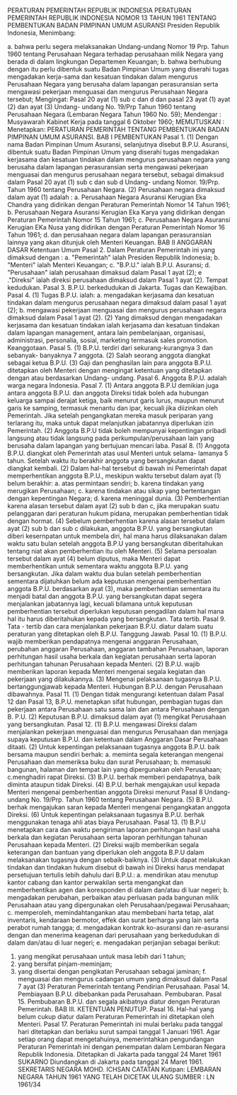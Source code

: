  PERATURAN PEMERINTAH REPUBLIK INDONESIA PERATURAN PEMERINTAH REPUBLIK INDONESIA NOMOR 13 TAHUN 1961 TENTANG PEMBENTUKAN BADAN PIMPINAN UMUM ASURANSI Presiden Republik Indonesia,
Menimbang:

a. bahwa perlu segera melaksanakan Undang-undang Nomor 19 Prp. Tahun 1960 tentang Perusahaan Negara terhadap perusahaan milik Negara yang berada di dalam lingkungan Departemen Keuangan;
b. bahwa berhubung dengan itu perlu dibentuk suatu Badan Pimpinan Umum yang diserahi tugas mengadakan kerja-sama dan kesatuan tindakan dalam mengurus Perusahaan Negara yang berusaha dalam lapangan perasuransian serta mengawasi pekerjaan menguasai dan mengurus Perusahaan Negara tersebut;
Mengingat:
 Pasal 20 ayat (1) sub c dan d dan pasal 23 ayat (1) ayat (2) dan ayat (3) Undang- undang No. 19/Prp Tahun 1960 tentang Perusahaan Negara (Lembaran Negara Tahun 1960 No. 59); Mendengar : Musyawarah Kabinet Kerja pada tanggal 6 Oktober 1960;
MEMUTUSKAN :
 Menetapkan: PERATURAN PEMERINTAH TENTANG PEMBENTUKAN BADAN PIMPINAN UMUM ASURANSI.
BAB I PEMBENTUKAN Pasal 1.
(1) Dengan nama Badan Pimpinan Umum Asuransi, selanjutnya disebut B.P.U. Asuransi, dibentuk suatu Badan Pimpinan Umum yang diserahi tugas mengadakan kerjasama dan kesatuan tindakan dalam mengurus perusahaan negara yang berusaha dalam lapangan perasuransian serta mengawasi pekerjaan menguasai dan mengurus perusahaan negara tersebut, sebagai dimaksud dalam Pasal 20 ayat (1) sub c dan sub d Undang- undang Nomor. 19/Prp. Tahun 1960 tentang Perusahaan Negara.
(2) Perusahaan negara dimaksud dalam ayat (1) adalah :
a. Perusahaan Negara Asuransi Kerugian Eka Chandra yang didirikan dengan Peraturan Pemerintah Nomor 14 Tahun 1961;
b. Perusahaan Negara Asuransi Kerugian Eka Karya yang didirikan dengan Peraturan Pemerintah Nomor 15 Tahun 1961;
c. Perusahaan Negara Asuransi Kerugian EKa Nusa yang didirikan dengan Peraturan Pemerintah Nomor 16 Tahun 1961;
d. dan perusahaan negara dalam lapangan perasuransian lainnya yang akan ditunjuk oleh Menteri Keuangan.
BAB II ANGGARAN DASAR Ketentuan Umum Pasal 2. Dalam Peraturan Pemerintah ini yang dimaksud dengan :
a. "Pemerintah" ialah Presiden Republik Indonesia;
b. "Menteri" ialah Menteri Keuangan;
c. "B.P.U." ialah B.P.U. Asuransi;
d. "Perusahaan" ialah perusahaan dimaksud dalam Pasal 1 ayat (2); e ."Direksi" ialah direksi perusahaan dimaksud dalam Pasal 1 ayat (2). Tempat kedudukan. Pasal 3. B.P.U. berkedudukan di Jakarta. Tugas dan Kewajiban. Pasal 4.
(1) Tugas B.P.U. ialah:
a. mengadakan kerjasama dan kesatuan tindakan dalam mengurus perusahaan negara dimaksud dalam pasal 1 ayat (2);
b. mengawasi pekerjaan menguasai dan mengurus perusahaan negara dimaksud dalam Pasal 1 ayat (2).
(2) Yang dimaksud dengan mengadakan kerjasama dan kesatuan tindakan ialah kerjasama dan kesatuan tindakan dalam lapangan management, antara lain pembelanjaan, organisasi, administrasi, personalia, sosial, marketing termasuk sales promotion. Keanggotaan. Pasal 5.
(1) B.P.U. terdiri dari sekurang-kurangnya 3 dan sebanyak- banyaknya 7 anggota.
(2) Salah seorang anggota diangkat sebagai ketua B.P.U.
(3) Gaji dan penghasilan lain para anggota B.P.U. ditetapkan oleh Menteri dengan mengingat ketentuan yang ditetapkan dengan atau berdasarkan Undang- undang. Pasal 6. Anggota B.P.U. adalah warga negara Indonesia. Pasal 7.
(1) Antara anggota B.P.U demikian juga antara anggota B.P.U. dan anggota Direksi tidak boleh ada hubungan keluarga sampai derajat ketiga, baik menurut garis lurus, maupun menurut garis ke samping, termasuk menantu dan ipar, kecuali jika diizinkan oleh Pemerintah. Jika setelah pengangkatan mereka masuk periparan yang terlarang itu, maka untuk dapat melanjutkan jabatannya diperlukan izin Pemerintah.
(2) Anggota B.P.U tidak boleh mempunyai kepentingan pribadi langsung atau tidak langsung pada perkumpulan/perusahaan lain yang berusaha dalam lapangan yang bertujuan mencari laba. Pasal 8.
(1) Anggota B.P.U. diangkat oleh Pemerintah atas usul Menteri untuk selama- lamanya 5 tahun. Setelah waktu itu berakhir anggota yang bersangkutan dapat diangkat kembali.
(2) Dalam hal-hal tersebut di bawah ini Pemerintah dapat memperhentikan anggota B.P.U., meskipun waktu tersebut dalam ayat (1) belum berakhir:
a. atas permintaan sendiri;
b. karena tindakan yang merugikan Perusahaan;
c. karena tindakan atau sikap yang bertentangan dengan kepentingan Negara;
d. karena meninggal dunia.
(3) Pemberhentian karena alasan tersebut dalam ayat (2) sub b dan c, jika merupakan suatu pelanggaran dari peraturan hukum pidana, merupakan pemberhentian tidak dengan hormat.
(4) Sebelum pemberhentian karena alasan tersebut dalam ayat (2) sub b dan sub c dilakukan, anggota B.P.U. yang bersangkutan diberi kesernpatan untuk membela diri, hal mana harus dilaksanakan dalam waktu satu bulan setelah anggota B.P.U yang bersangkutan diberitahukan tentang niat akan pemberhentian itu oleh Menteri.
(5) Selama persoalan tersebut dalam ayat (4) belum diputus, maka Menteri dapat memberhentikan untuk sementara waktu anggota B.P.U. yang bersangkutan. Jika dalam waktu dua bulan setelah pemberhentian sementara dijatuhkan belum ada keputusan mengenai pemberhentian anggota B.P.U. berdasarkan ayat (3), maka pemberhentian sementara itu menjadi batal dan anggota B.P.U. yang bersangkutan dapat segera menjalankan jabatannya lagi, kecuali bilamana untuk keputusan pemberhentian tersebut diperlukan keputusan pengadilan dalam hal mana hal itu harus diberitahukan kepada yang bersangkutan. Tata tertib. Pasal 9. Tata - tertib dan cara menjalankan pekerjaan B.P.U. diatur dalam suatu peraturan yang ditetapkan oleh B.P.U. Tanggung Jawab. Pasal 10.
(1) B.P.U. wajib memberikan pendapatnya mengenai anggaran Perusahaan, perubahan anggaran Perusahaan, anggaran tambahan Perusahaan, laporan perhitungan hasil usaha berkala dan kegiatan perusahaan serta laporan perhitungan tahunan Perusahaan kepada Menteri.
(2) B.P.U. wajib memberikan laporan kepada Menteri mengenai segala kegiatan dan pekerjaan yang dilakukannya.
(3) Mengenai pelaksanaan tugasnya B.P.U. bertanggungjawab kepada Menteri. Hubungan B.P.U. dengan Perusahaan dibawahnya. Pasal 11.
(1) Dengan tidak mengurangi ketentuan dalam Pasal 12 dan Pasal 13, B.P.U. menetapkan sifat hubungan, pembagian tugas dan pekerjaan antara Perusahaan satu sama lain dan antara Perusahaan dengan B. P.U.
(2) Keputusan B.P.U. dimaksud dalam ayat (1) mengikat Perusahaan yang bersangkutan. Pasal 12.
(1) B.P.U. mengawasi Direksi dalam menjalankan pekerjaan menguasai dan mengurus Perusahaan dan menjaga supaya keputusan B.P.U. dan ketentuan dalam Anggaran Dasar Perusahaan ditaati.
(2) Untuk kepentingan pelaksanaan tugasnya anggota B.P.U. baik bersama maupun sendiri berhak:
a. meminta segala keterangan mengenai Perusahaan dan memeriksa buku dan surat Perusahaan;
b. memasuki bangunan, halaman dan tempat lain yang dipergunakan oleh Perusahaan;
c.menghadiri rapat Direksi.
(3) B.P.U. berhak memberi pendapatnya, baik diminta ataupun tidak Direksi.
(4) B.P.U. berhak mengajukan usul kepada Menteri mengenai pemberhentian anggota Direksi menurut Pasal 8 Undang-undang No. 19/Prp. Tahun 1960 tentang Perusahaan Negara.
(5) B.P.U. berhak mengajukan saran kepada Menteri mengenai pengangkatan anggota Direksi.
(6) Untuk kepentingan pelaksanaan tugasnya B.P.U. berhak menggunakan tenaga ahli atas biaya Perusahaan. Pasal 13.
(1) B.P.U menetapkan cara dan waktu pengiriman laporan perhitungan hasil usaha berkala dan kegiatan Perusahaan serta laporan perhitungan tahunan Perusahaan kepada Menteri.
(2) Direksi wajib memberikan segala keterangan dan bantuan yang diperlukan oleh anggota B.P.U dalam melaksanakan tugasnya dengan sebaik-baiknya.
(3) Untuk dapat melakukan tindakan dan tindakan hukum disebut di bawah ini Direksi harus mendapat persetujuan tertulis lebih dahulu dari B.P.U.:
a. mendirikan atau menutup kantor cabang dan kantor perwakilan serta mengangkat dan memberhentikan agen dan koresponden di dalam dan/atau di luar negeri;
b. mengadakan perubahan, perbaikan atau perluasan pada bangunan milik Perusahaan atau yang dipergunakan oleh Perusahaan/pegawai Perusahaan;
c. memperoleh, memindahtangankan atau membebani harta tetap, alat inventaris, kendaraan bermotor, effek dan surat berharga yang lain serta perabot rumah tangga;
d. mengadakan kontrak ko-asuransi dan re-asuransi dengan dan menerima keagenan dari perusahaan yang berkedudukan di dalam dan/atau di luar negeri;
e. mengadakan perjanjian sebagai berikut:
1. yang mengikat perusahaan untuk masa lebih dari 1 tahun;
2. yang bersifat pinjam-meminjam;
3. yang disertai dengan pengikatan Perusahaan sebagai jaminan;
f. menguasai dan mengurus cadangan umum yang dimaksud dalam Pasal 7 ayat (3) Peraturan Pemerintah tentang Pendirian Perusahaan. Pasal 14. Pembiayaan B.P.U. dibebankan pada Perusahaan. Pembubaran. Pasal 15. Pembubaran B.P.U. dan segala akibatnya diatur dengan Peraturan Pemerintah. BAB III. KETENTUAN PENUTUP. Pasal 16. Hal-hal yang belum cukup diatur dalam Peraturan Pemerintah ini ditetapkan oleh Menteri. Pasal 17. Peraturan Pemerintah ini mulai berlaku pada tanggal hari ditetapkan dan berlaku surut sampai tanggal 1 Januari 1961. Agar setiap orang dapat mengetahuinya, memerintahkan pengundangan Peraturan Pemerintah ini dengan penempatan dalam Lembaran Negara Republik Indonesia. Ditetapkan di Jakarta pada tanggal 24 Maret 1961 SUKARNO Diundangkan di Jakarta pada tanggal 24 Maret 1961. SEKRETARIS NEGARA MOHD. ICHSAN CATATAN Kutipan: LEMBARAN NEGARA TAHUN 1961 YANG TELAH DICETAK ULANG SUMBER : LN 1961/34